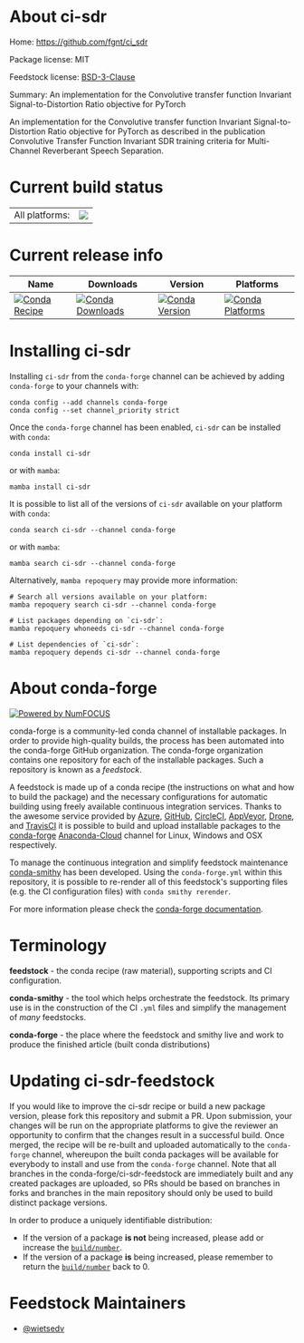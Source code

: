 About ci-sdr
============

Home: https://github.com/fgnt/ci_sdr

Package license: MIT

Feedstock license: [BSD-3-Clause](https://github.com/conda-forge/ci-sdr-feedstock/blob/main/LICENSE.txt)

Summary: An implementation for the Convolutive transfer function Invariant Signal-to-Distortion Ratio objective for PyTorch

An implementation for the Convolutive transfer function Invariant Signal-to-Distortion Ratio objective for PyTorch as described in the publication Convolutive Transfer Function Invariant SDR training criteria for Multi-Channel Reverberant Speech Separation.


Current build status
====================


<table><tr><td>All platforms:</td>
    <td>
      <a href="https://dev.azure.com/conda-forge/feedstock-builds/_build/latest?definitionId=17538&branchName=main">
        <img src="https://dev.azure.com/conda-forge/feedstock-builds/_apis/build/status/ci-sdr-feedstock?branchName=main">
      </a>
    </td>
  </tr>
</table>

Current release info
====================

| Name | Downloads | Version | Platforms |
| --- | --- | --- | --- |
| [![Conda Recipe](https://img.shields.io/badge/recipe-ci--sdr-green.svg)](https://anaconda.org/conda-forge/ci-sdr) | [![Conda Downloads](https://img.shields.io/conda/dn/conda-forge/ci-sdr.svg)](https://anaconda.org/conda-forge/ci-sdr) | [![Conda Version](https://img.shields.io/conda/vn/conda-forge/ci-sdr.svg)](https://anaconda.org/conda-forge/ci-sdr) | [![Conda Platforms](https://img.shields.io/conda/pn/conda-forge/ci-sdr.svg)](https://anaconda.org/conda-forge/ci-sdr) |

Installing ci-sdr
=================

Installing `ci-sdr` from the `conda-forge` channel can be achieved by adding `conda-forge` to your channels with:

```
conda config --add channels conda-forge
conda config --set channel_priority strict
```

Once the `conda-forge` channel has been enabled, `ci-sdr` can be installed with `conda`:

```
conda install ci-sdr
```

or with `mamba`:

```
mamba install ci-sdr
```

It is possible to list all of the versions of `ci-sdr` available on your platform with `conda`:

```
conda search ci-sdr --channel conda-forge
```

or with `mamba`:

```
mamba search ci-sdr --channel conda-forge
```

Alternatively, `mamba repoquery` may provide more information:

```
# Search all versions available on your platform:
mamba repoquery search ci-sdr --channel conda-forge

# List packages depending on `ci-sdr`:
mamba repoquery whoneeds ci-sdr --channel conda-forge

# List dependencies of `ci-sdr`:
mamba repoquery depends ci-sdr --channel conda-forge
```


About conda-forge
=================

[![Powered by
NumFOCUS](https://img.shields.io/badge/powered%20by-NumFOCUS-orange.svg?style=flat&colorA=E1523D&colorB=007D8A)](https://numfocus.org)

conda-forge is a community-led conda channel of installable packages.
In order to provide high-quality builds, the process has been automated into the
conda-forge GitHub organization. The conda-forge organization contains one repository
for each of the installable packages. Such a repository is known as a *feedstock*.

A feedstock is made up of a conda recipe (the instructions on what and how to build
the package) and the necessary configurations for automatic building using freely
available continuous integration services. Thanks to the awesome service provided by
[Azure](https://azure.microsoft.com/en-us/services/devops/), [GitHub](https://github.com/),
[CircleCI](https://circleci.com/), [AppVeyor](https://www.appveyor.com/),
[Drone](https://cloud.drone.io/welcome), and [TravisCI](https://travis-ci.com/)
it is possible to build and upload installable packages to the
[conda-forge](https://anaconda.org/conda-forge) [Anaconda-Cloud](https://anaconda.org/)
channel for Linux, Windows and OSX respectively.

To manage the continuous integration and simplify feedstock maintenance
[conda-smithy](https://github.com/conda-forge/conda-smithy) has been developed.
Using the ``conda-forge.yml`` within this repository, it is possible to re-render all of
this feedstock's supporting files (e.g. the CI configuration files) with ``conda smithy rerender``.

For more information please check the [conda-forge documentation](https://conda-forge.org/docs/).

Terminology
===========

**feedstock** - the conda recipe (raw material), supporting scripts and CI configuration.

**conda-smithy** - the tool which helps orchestrate the feedstock.
                   Its primary use is in the construction of the CI ``.yml`` files
                   and simplify the management of *many* feedstocks.

**conda-forge** - the place where the feedstock and smithy live and work to
                  produce the finished article (built conda distributions)


Updating ci-sdr-feedstock
=========================

If you would like to improve the ci-sdr recipe or build a new
package version, please fork this repository and submit a PR. Upon submission,
your changes will be run on the appropriate platforms to give the reviewer an
opportunity to confirm that the changes result in a successful build. Once
merged, the recipe will be re-built and uploaded automatically to the
`conda-forge` channel, whereupon the built conda packages will be available for
everybody to install and use from the `conda-forge` channel.
Note that all branches in the conda-forge/ci-sdr-feedstock are
immediately built and any created packages are uploaded, so PRs should be based
on branches in forks and branches in the main repository should only be used to
build distinct package versions.

In order to produce a uniquely identifiable distribution:
 * If the version of a package **is not** being increased, please add or increase
   the [``build/number``](https://docs.conda.io/projects/conda-build/en/latest/resources/define-metadata.html#build-number-and-string).
 * If the version of a package **is** being increased, please remember to return
   the [``build/number``](https://docs.conda.io/projects/conda-build/en/latest/resources/define-metadata.html#build-number-and-string)
   back to 0.

Feedstock Maintainers
=====================

* [@wietsedv](https://github.com/wietsedv/)

